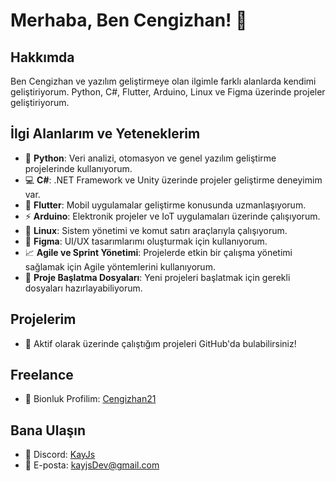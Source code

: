# Merhaba, Ben Cengizhan! 👋

## Hakkımda
Ben Cengizhan ve yazılım geliştirmeye olan ilgimle farklı alanlarda kendimi geliştiriyorum. Python, C#, Flutter, Arduino, Linux ve Figma üzerinde projeler geliştiriyorum.

## İlgi Alanlarım ve Yeteneklerim
- 🐍 **Python**: Veri analizi, otomasyon ve genel yazılım geliştirme projelerinde kullanıyorum.
- 💻 **C#**: .NET Framework ve Unity üzerinde projeler geliştirme deneyimim var.
- 📱 **Flutter**: Mobil uygulamalar geliştirme konusunda uzmanlaşıyorum.
- ⚡ **Arduino**: Elektronik projeler ve IoT uygulamaları üzerinde çalışıyorum.
- 🐧 **Linux**: Sistem yönetimi ve komut satırı araçlarıyla çalışıyorum.
- 🎨 **Figma**: UI/UX tasarımlarımı oluşturmak için kullanıyorum.
- 📈 **Agile ve Sprint Yönetimi**: Projelerde etkin bir çalışma yönetimi sağlamak için Agile yöntemlerini kullanıyorum.
- 📝 **Proje Başlatma Dosyaları**: Yeni projeleri başlatmak için gerekli dosyaları hazırlayabiliyorum.

## Projelerim
- 🔧 Aktif olarak üzerinde çalıştığım projeleri GitHub'da bulabilirsiniz!

## Freelance
- 💼 Bionluk Profilim: [Cengizhan21](https://bionluk.com/cengizhan21)

## Bana Ulaşın
- 💬 Discord: [KayJs](https://discord.gg/sVBxmtGpQe)
- 📧 E-posta: kayjsDev@gmail.com
